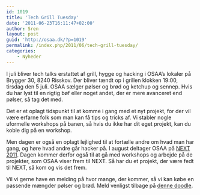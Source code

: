 ```yaml
---
id: 1019
title: 'Tech Grill Tuesday'
date: '2011-06-23T16:11:47+02:00'
author: Sren
layout: post
guid: 'http://osaa.dk/?p=1019'
permalink: /index.php/2011/06/tech-grill-tuesday/
categories:
    - Nyheder
---
```


I juli bliver tech talks erstattet af grill, hygge og hacking i OSAA’s lokaler på Brygger 30, 8240 Risskov. Der bliver tændt op i grillen klokken 19:00, tirsdag den 5 juli. OSAA sælger pølser og brød og ketchup og sennep. Hvis du har lyst til en rigtig bøf eller noget andet, der er mere avanceret end pølser, så tag det med.

Det er et oplagt tidspunkt til at komme i gang med et nyt projekt, for der vil være erfarne folk som man kan få tips og tricks af. Vi stabler nogle uformelle workshops på banen, så hvis du ikke har dit eget projekt, kan du koble dig på en workshop.

Men dagen er også en oplagt lejlighed til at fortælle andre om hvad man har gang, og høre hvad andre går hacker på. I august deltager OSAA på [NEXT 2011](https://www.osaa.dk//wiki/index.php/NEXT_2011). Dagen kommer derfor også til at gå med workshops og arbejde på de projekter, som OSAA viser frem til NEXT. Så har du et projekt, der være fedt til NEXT, så kom og vis det frem.

Vil vi gerne have en melding på hvor mange, der kommer, så vi kan købe en passende mængder pølser og brød. Meld venligst tilbage på [denne doodle](http://www.doodle.com/88t9gpqqkmxyg9z8).